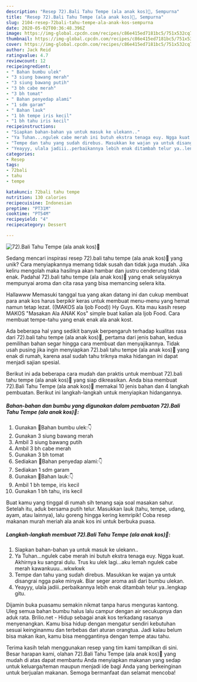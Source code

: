 ```yaml
---
description: "Resep 72).Bali Tahu Tempe (ala anak kos)🍅, Sempurna"
title: "Resep 72).Bali Tahu Tempe (ala anak kos)🍅, Sempurna"
slug: 2104-resep-72bali-tahu-tempe-ala-anak-kos-sempurna
date: 2020-05-02T00:36:48.396Z
image: https://img-global.cpcdn.com/recipes/c86e415ed7181bc5/751x532cq70/72bali-tahu-tempe-ala-anak-kos🍅-foto-resep-utama.jpg
thumbnail: https://img-global.cpcdn.com/recipes/c86e415ed7181bc5/751x532cq70/72bali-tahu-tempe-ala-anak-kos🍅-foto-resep-utama.jpg
cover: https://img-global.cpcdn.com/recipes/c86e415ed7181bc5/751x532cq70/72bali-tahu-tempe-ala-anak-kos🍅-foto-resep-utama.jpg
author: Jack Reid
ratingvalue: 4.7
reviewcount: 12
recipeingredient:
- " Bahan bumbu ulek"
- "3 siung bawang merah"
- "3 siung bawang putih"
- "3 bh cabe merah"
- "3 bh tomat"
- " Bahan penyedap alami"
- "1 sdm garam"
- " Bahan lauk"
- "1 bh tempe iris kecil"
- "1 bh tahu iris kecil"
recipeinstructions:
- "Siapkan bahan-bahan ya untuk masuk ke ulekann.."
- "Ya Tuhan...ngulek cabe merah ini butuh ekstra tenaga euy. Ngga kuat. Akhirnya ku sangrai dulu. Trus ku ulek lagi...aku lemah ngulek cabe merah kawankuuu...wkwkwk"
- "Tempe dan tahu yang sudah direbus. Masukkan ke wajan ya untuk disangrai ngga pake minyak. Biar seger aroma asli dari bumbu ulekan."
- "Yeayyy, ulala jadiii..perbaikannya lebih enak ditambah telur ya..lengkap gitu."
categories:
- Resep
tags:
- 72bali
- tahu
- tempe

katakunci: 72bali tahu tempe 
nutrition: 130 calories
recipecuisine: Indonesian
preptime: "PT31M"
cooktime: "PT54M"
recipeyield: "4"
recipecategory: Dessert

---
```



![72).Bali Tahu Tempe (ala anak kos)🍅](https://img-global.cpcdn.com/recipes/c86e415ed7181bc5/751x532cq70/72bali-tahu-tempe-ala-anak-kos🍅-foto-resep-utama.jpg)

Sedang mencari inspirasi resep 72).bali tahu tempe (ala anak kos)🍅 yang unik? Cara menyiapkannya memang tidak susah dan tidak juga mudah. Jika keliru mengolah maka hasilnya akan hambar dan justru cenderung tidak enak. Padahal 72).bali tahu tempe (ala anak kos)🍅 yang enak selayaknya mempunyai aroma dan cita rasa yang bisa memancing selera kita.

Hallawww Memasuki tanggal tua yang akan datang ini dan cukup membuat para anak kos harus berpikir keras untuk membuat menu-menu yang hemat namun tetap lezat. ((MAKOS ala Ijob Food)) Hy Guys. Kita mau kasih resep MAKOS &#34;Masakan Ala ANAK Kos&#34; simple buat kalian ala Ijob Food. Cara membuat tempe-tahu yang enak enak ala anak kost.

Ada beberapa hal yang sedikit banyak berpengaruh terhadap kualitas rasa dari 72).bali tahu tempe (ala anak kos)🍅, pertama dari jenis bahan, kedua pemilihan bahan segar hingga cara membuat dan menyajikannya. Tidak usah pusing jika ingin menyiapkan 72).bali tahu tempe (ala anak kos)🍅 yang enak di rumah, karena asal sudah tahu triknya maka hidangan ini dapat menjadi sajian spesial.


Berikut ini ada beberapa cara mudah dan praktis untuk membuat 72).bali tahu tempe (ala anak kos)🍅 yang siap dikreasikan. Anda bisa membuat 72).Bali Tahu Tempe (ala anak kos)🍅 memakai 10 jenis bahan dan 4 langkah pembuatan. Berikut ini langkah-langkah untuk menyiapkan hidangannya.

<!--inarticleads1-->

##### Bahan-bahan dan bumbu yang digunakan dalam pembuatan 72).Bali Tahu Tempe (ala anak kos)🍅:

1. Gunakan  🔵Bahan bumbu ulek:👇
1. Gunakan 3 siung bawang merah
1. Ambil 3 siung bawang putih
1. Ambil 3 bh cabe merah
1. Gunakan 3 bh tomat
1. Sediakan  🔵Bahan penyedap alami:👇
1. Sediakan 1 sdm garam
1. Gunakan  🔵Bahan lauk:👇
1. Ambil 1 bh tempe, iris kecil
1. Gunakan 1 bh tahu, iris kecil


Buat kamu yang tinggal di rumah sih tenang saja soal masakan sahur. Setelah itu, aduk bersama putih telur. Masukkan lauk (tahu, tempe, udang, ayam, atau lainnya), lalu goreng hingga kering kemripik! Coba resep makanan murah meriah ala anak kos ini untuk berbuka puasa. 

<!--inarticleads2-->

##### Langkah-langkah membuat 72).Bali Tahu Tempe (ala anak kos)🍅:

1. Siapkan bahan-bahan ya untuk masuk ke ulekann..
1. Ya Tuhan...ngulek cabe merah ini butuh ekstra tenaga euy. Ngga kuat. Akhirnya ku sangrai dulu. Trus ku ulek lagi...aku lemah ngulek cabe merah kawankuuu...wkwkwk
1. Tempe dan tahu yang sudah direbus. Masukkan ke wajan ya untuk disangrai ngga pake minyak. Biar seger aroma asli dari bumbu ulekan.
1. Yeayyy, ulala jadiii..perbaikannya lebih enak ditambah telur ya..lengkap gitu.


Dijamin buka puasamu semakin nikmat tanpa harus menguras kantong. Uleg semua bahan bumbu halus lalu campur dengan air secukupnya dan aduk rata. Brilio.net - Hidup sebagai anak kos terkadang rasanya menyenangkan. Kamu bisa hidup dengan mengatur sendiri kebutuhan sesuai keinginanmu dan terbebas dari aturan orangtua. Jadi kalau belum bisa makan ikan, kamu bisa menggantinya dengan tempe atau tahu. 

Terima kasih telah menggunakan resep yang tim kami tampilkan di sini. Besar harapan kami, olahan 72).Bali Tahu Tempe (ala anak kos)🍅 yang mudah di atas dapat membantu Anda menyiapkan makanan yang sedap untuk keluarga/teman maupun menjadi ide bagi Anda yang berkeinginan untuk berjualan makanan. Semoga bermanfaat dan selamat mencoba!
